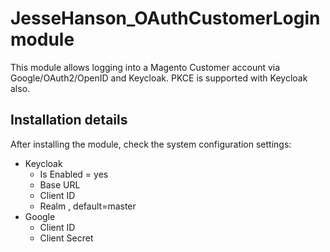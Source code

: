 # JesseHanson_OAuthCustomerLogin module

This module allows logging into a Magento Customer account via Google/OAuth2/OpenID and Keycloak. PKCE is supported with Keycloak also.

## Installation details

After installing the module, check the system configuration settings:

* Keycloak
  * Is Enabled = yes
  * Base URL
  * Client ID
  * Realm , default=master
* Google
  * Client ID
  * Client Secret
